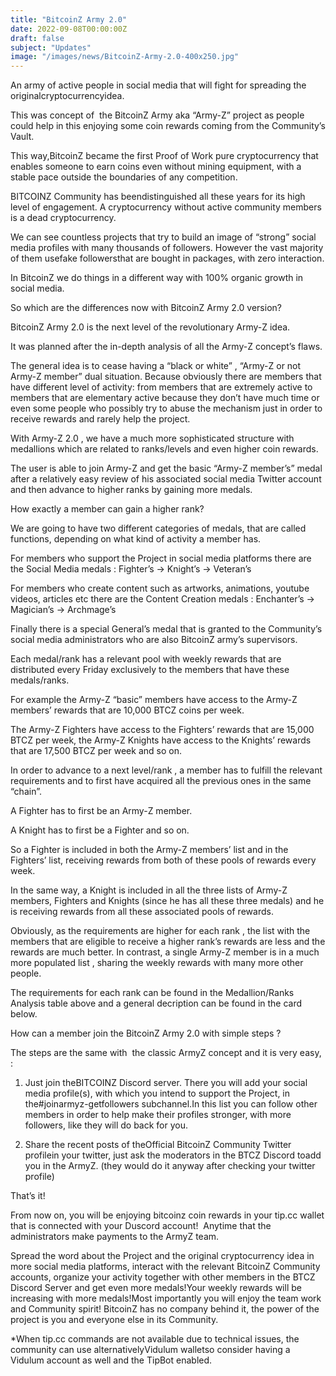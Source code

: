 ```yaml
---
title: "BitcoinZ Army 2.0"
date: 2022-09-08T00:00:00Z
draft: false
subject: "Updates"
image: "/images/news/BitcoinZ-Army-2.0-400x250.jpg"
---
```


An army of active people in social media that will fight for spreading the originalcryptocurrencyidea.

This was concept of  the BitcoinZ Army aka “Army-Z” project as people could help in this enjoying some coin rewards coming from the Community’s Vault.

This way,BitcoinZ became the first Proof of Work pure cryptocurrency that enables someone to earn coins even without mining equipment, with a stable pace outside the boundaries of any competition.

BITCOINZ Community has beendistinguished all these years for its high level of engagement. A cryptocurrency without active community members is a dead cryptocurrency.

We can see countless projects that try to build an image of “strong” social media profiles with many thousands of followers. However the vast majority of them usefake followersthat are bought in packages, with zero interaction.

In BitcoinZ we do things in a different way with 100% organic growth in social media.

So which are the differences now with BitcoinZ Army 2.0 version?

BitcoinZ Army 2.0 is the next level of the revolutionary Army-Z idea.

It was planned after the in-depth analysis of all the Army-Z concept’s flaws.

The general idea is to cease having a “black or white” , “Army-Z or not Army-Z member” dual situation. Because obviously there are members that have different level of activity: from members that are extremely active to members that are elementary active because they don’t have much time or even some people who possibly try to abuse the mechanism just in order to receive rewards and rarely help the project.

With Army-Z 2.0 , we have a much more sophisticated structure with medallions which are related to ranks/levels and even higher coin rewards.

The user is able to join Army-Z and get the basic “Army-Z member’s” medal after a relatively easy review of his associated social media Twitter account and then advance to higher ranks by gaining more medals.

How exactly a member can gain a higher rank?

We are going to have two different categories of medals, that are called functions, depending on what kind of activity a member has.

For members who support the Project in social media platforms there are the Social Media medals : Fighter’s → Knight’s → Veteran’s

For members who create content such as artworks, animations, youtube videos, articles etc there are the Content Creation medals : Enchanter’s → Magician’s → Archmage’s

Finally there is a special General’s medal that is granted to the Community’s social media administrators who are also BitcoinZ army’s supervisors.

Each medal/rank has a relevant pool with weekly rewards that are distributed every Friday exclusively to the members that have these medals/ranks.

For example the Army-Z “basic” members have access to the Army-Z members’ rewards that are 10,000 BTCZ coins per week.

The Army-Z Fighters have access to the Fighters’ rewards that are 15,000 BTCZ per week, the Army-Z Knights have access to the Knights’ rewards that are 17,500 BTCZ per week and so on.

In order to advance to a next level/rank , a member has to fulfill the relevant requirements and to first have acquired all the previous ones in the same “chain”.

A Fighter has to first be an Army-Z member.

A Knight has to first be a Fighter and so on.

So a Fighter is included in both the Army-Z members’ list and in the Fighters’ list, receiving rewards from both of these pools of rewards every week.

In the same way, a Knight is included in all the three lists of Army-Z members, Fighters and Knights (since he has all these three medals) and he is receiving rewards from all these associated pools of rewards.

Obviously, as the requirements are higher for each rank , the list with the members that are eligible to receive a higher rank’s rewards are less and the rewards are much better. In contrast, a single Army-Z member is in a much more populated list , sharing the weekly rewards with many more other people.

The requirements for each rank can be found in the Medallion/Ranks Analysis table above and a general decription can be found in the card below.

How can a member join the BitcoinZ Army 2.0 with simple steps ?

The steps are the same with  the classic ArmyZ concept and it is very easy,  :

1) Just join theBITCOINZ Discord server. There you will add your social media profile(s), with which you intend to support the Project, in the#joinarmyz-getfollowers subchannel.In this list you can follow other members in order to help make their profiles stronger, with more followers, like they will do back for you.

2) Share the recent posts of theOfficial BitcoinZ Community Twitter profilein your twitter, just ask the moderators in the BTCZ Discord toadd you in the ArmyZ. (they would do it anyway after checking your twitter profile)

That’s it!

From now on, you will be enjoying bitcoinz coin rewards in your tip.cc wallet that is connected with your Duscord account!  Anytime that the administrators make payments to the ArmyZ team.

Spread the word about the Project and the original cryptocurrency idea in more social media platforms, interact with the relevant BitcoinZ Community accounts, organize your activity together with other members in the BTCZ Discord Server and get even more medals!Your weekly rewards will be increasing with more medals!Most importantly you will enjoy the team work and Community spirit! BitcoinZ has no company behind it, the power of the project is you and everyone else in its Community.

*When tip.cc commands are not available due to technical issues, the community can use alternativelyVidulum walletso consider having a Vidulum account as well and the TipBot enabled.
